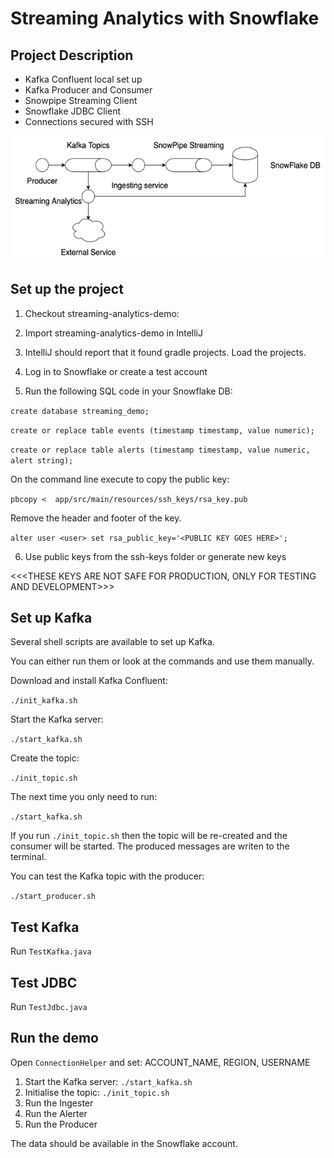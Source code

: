 # Streaming Analytics with Snowflake

## Project Description

- Kafka Confluent local set up
- Kafka Producer and Consumer
- Snowpipe Streaming Client
- Snowflake JDBC Client
- Connections secured with SSH

![Alt text](architecture_diagram.png?raw=true "Architecture Diagram")

## Set up the project

1. Checkout streaming-analytics-demo:

2. Import streaming-analytics-demo in IntelliJ

3. IntelliJ should report that it found gradle projects. Load the projects.

4. Log in to Snowflake or create a test account

5. Run the following SQL code in your Snowflake DB:

`
create database streaming_demo;
`

`
create or replace table events (timestamp timestamp, value numeric);
`

`
create or replace table alerts (timestamp timestamp, value numeric, alert string);
`

On the command line execute to copy the public key:

`
pbcopy <  app/src/main/resources/ssh_keys/rsa_key.pub
`

Remove the header and footer of the key.

`
alter user <user> set rsa_public_key='<PUBLIC KEY GOES HERE>';
`

6. Use public keys from the ssh-keys folder or generate new keys

<<<THESE KEYS ARE NOT SAFE FOR PRODUCTION, ONLY FOR TESTING AND DEVELOPMENT>>>

## Set up Kafka

Several shell scripts are available to set up Kafka.

You can either run them or look at the commands and use them manually.

Download and install Kafka Confluent:

`./init_kafka.sh`

Start the Kafka server:

`./start_kafka.sh`

Create the topic:

`./init_topic.sh`

The next time you only need to run:

`./start_kafka.sh`

If you run `./init_topic.sh` then the topic will be re-created and the consumer will be started. The produced messages are writen to the terminal.

You can test the Kafka topic with the producer:

`./start_producer.sh`

## Test Kafka

Run `TestKafka.java`

## Test JDBC

Run `TestJdbc.java`

## Run the demo

Open `ConnectionHelper` and set: ACCOUNT_NAME, REGION, USERNAME

1. Start the Kafka server: `./start_kafka.sh`
2. Initialise the topic: `./init_topic.sh`
3. Run the Ingester
4. Run the Alerter
5. Run the Producer

The data should be available in the Snowflake account.
